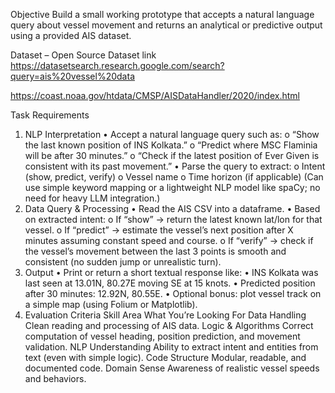 Objective
Build a small working prototype that accepts a natural language query about vessel movement and returns an analytical or predictive output using a provided AIS dataset.

Dataset – Open Source Dataset link 
	https://datasetsearch.research.google.com/search?query=ais%20vessel%20data

https://coast.noaa.gov/htdata/CMSP/AISDataHandler/2020/index.html

Task Requirements
1. NLP Interpretation
•	Accept a natural language query such as:
o	“Show the last known position of INS Kolkata.”
o	“Predict where MSC Flaminia will be after 30 minutes.”
o	“Check if the latest position of Ever Given is consistent with its past movement.”
•	Parse the query to extract:
o	Intent (show, predict, verify)
o	Vessel name
o	Time horizon (if applicable)
(Can use simple keyword mapping or a lightweight NLP model like spaCy; no need for heavy LLM integration.)
2. Data Query & Processing
•	Read the AIS CSV into a dataframe.
•	Based on extracted intent:
o	If “show” → return the latest known lat/lon for that vessel.
o	If “predict” → estimate the vessel’s next position after X minutes assuming constant speed and course.
o	If “verify” → check if the vessel’s movement between the last 3 points is smooth and consistent (no sudden jump or unrealistic turn).
3. Output
•	Print or return a short textual response like:
•	INS Kolkata was last seen at 13.01N, 80.27E moving SE at 15 knots.
•	Predicted position after 30 minutes: 12.92N, 80.55E.
•	Optional bonus: plot vessel track on a simple map (using Folium or Matplotlib).
4. Evaluation Criteria
Skill Area	What You’re Looking For
Data Handling	Clean reading and processing of AIS data.
Logic & Algorithms	Correct computation of vessel heading, position prediction, and movement validation.
NLP Understanding	Ability to extract intent and entities from text (even with simple logic).
Code Structure	Modular, readable, and documented code.
Domain Sense	Awareness of realistic vessel speeds and behaviors.
